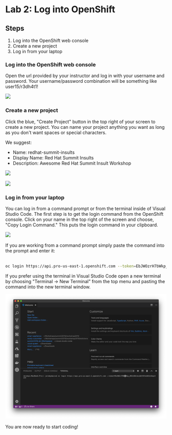 # Lab 2: Log into OpenShift

## Steps

1.  Log into the OpenShift web console
2.  Create a new project
3.  Log in from your laptop

### Log into the OpenShift web console

Open the url provided by your instructor and log in with your username and password.  Your username/password combination will be something like user15/r3dh4t1!

![](./images/lab2/lab2-01-console-create_project.png)  

### Create a new project

Click the blue, "Create Project" button in the top right of your screen to create a new project.  You can name your project anything you want as long as you don't want spaces or special characters.  

We suggest:
* Name: redhat-summit-insults
* Display Name: Red Hat Summit Insults
* Description: Awesome Red Hat Summit Insult Workshop

![](./images/lab2/lab2-02-console-create_project.png)  

![](./images/lab2/lab2-03-console-create_project_success.png)  

### Log in from your laptop

You can log in from a command prompt or from the terminal inside of Visual Studio Code. The first step is to get the login command from the OpenShift console.  Click on your name in the top right of the screen and choose, "Copy Login Command."  This puts the login command in your clipboard.

![](./images/lab2/lab2-04-console-copy_login_command.png)  

If you are working from a command prompt simply paste the command into the prompt and enter it:

```bash

oc login https://api.pro-us-east-1.openshift.com --token=EbJWOzrH7bWkp_ARZzOALheibhQoAtm3A4Ftq23cGSqx31UU

```

If you prefer using the terminal in Visual Studio Code open a new terminal by choosing "Terminal -> New Terminal" from the top menu and pasting the command into the new terminal window.

![](./images/lab2/lab2-05-vscode_login.png)  

You are now ready to start coding!


